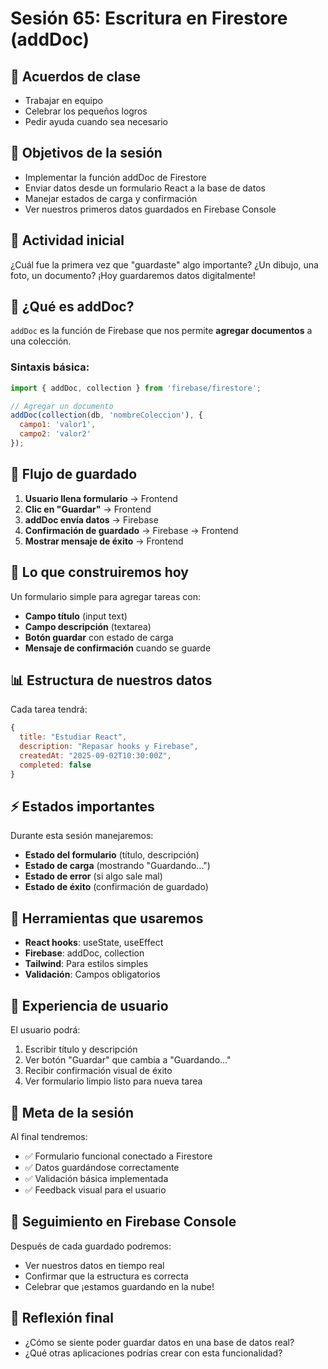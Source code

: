 # Sesión 65: Escritura en Firestore (addDoc)

## 🤝 Acuerdos de clase
- Trabajar en equipo
- Celebrar los pequeños logros
- Pedir ayuda cuando sea necesario

## 🎯 Objetivos de la sesión
- Implementar la función addDoc de Firestore
- Enviar datos desde un formulario React a la base de datos
- Manejar estados de carga y confirmación
- Ver nuestros primeros datos guardados en Firebase Console

## 🌟 Actividad inicial
¿Cuál fue la primera vez que "guardaste" algo importante? ¿Un dibujo, una foto, un documento? ¡Hoy guardaremos datos digitalmente!

## 📝 ¿Qué es addDoc?

`addDoc` es la función de Firebase que nos permite **agregar documentos** a una colección.

### Sintaxis básica:
```javascript
import { addDoc, collection } from 'firebase/firestore';

// Agregar un documento
addDoc(collection(db, 'nombreColeccion'), {
  campo1: 'valor1',
  campo2: 'valor2'
});
```

## 🔄 Flujo de guardado

1. **Usuario llena formulario** → Frontend
2. **Clic en "Guardar"** → Frontend
3. **addDoc envía datos** → Firebase
4. **Confirmación de guardado** → Firebase → Frontend
5. **Mostrar mensaje de éxito** → Frontend

## 🎨 Lo que construiremos hoy

Un formulario simple para agregar tareas con:
- **Campo título** (input text)
- **Campo descripción** (textarea)
- **Botón guardar** con estado de carga
- **Mensaje de confirmación** cuando se guarde

## 📊 Estructura de nuestros datos

Cada tarea tendrá:
```javascript
{
  title: "Estudiar React",
  description: "Repasar hooks y Firebase",
  createdAt: "2025-09-02T10:30:00Z",
  completed: false
}
```

## ⚡ Estados importantes

Durante esta sesión manejaremos:
- **Estado del formulario** (título, descripción)
- **Estado de carga** (mostrando "Guardando...")
- **Estado de error** (si algo sale mal)
- **Estado de éxito** (confirmación de guardado)

## 🔧 Herramientas que usaremos

- **React hooks**: useState, useEffect
- **Firebase**: addDoc, collection
- **Tailwind**: Para estilos simples
- **Validación**: Campos obligatorios

## 📱 Experiencia de usuario

El usuario podrá:
1. Escribir título y descripción
2. Ver botón "Guardar" que cambia a "Guardando..."
3. Recibir confirmación visual de éxito
4. Ver formulario limpio listo para nueva tarea

## 🎯 Meta de la sesión

Al final tendremos:
- ✅ Formulario funcional conectado a Firestore
- ✅ Datos guardándose correctamente
- ✅ Validación básica implementada
- ✅ Feedback visual para el usuario

## 🚀 Seguimiento en Firebase Console

Después de cada guardado podremos:
- Ver nuestros datos en tiempo real
- Confirmar que la estructura es correcta
- Celebrar que ¡estamos guardando en la nube!

## 💭 Reflexión final
- ¿Cómo se siente poder guardar datos en una base de datos real?
- ¿Qué otras aplicaciones podrías crear con esta funcionalidad?
